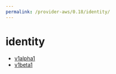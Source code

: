 ```yaml
---
permalink: /provider-aws/0.18/identity/
---
```


# identity



* [v1alpha1](v1alpha1/index.md)
* [v1beta1](v1beta1/index.md)